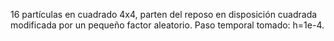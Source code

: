 16 partículas en cuadrado 4x4, parten del reposo en disposición cuadrada modificada por un pequeño factor aleatorio. Paso temporal tomado: h=1e-4.